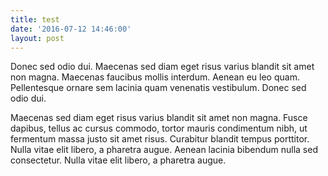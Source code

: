 ```yaml
---
title: test
date: '2016-07-12 14:46:00'
layout: post
---
```

Donec sed odio dui. Maecenas sed diam eget risus varius blandit sit amet non magna. Maecenas faucibus mollis interdum. Aenean eu leo quam. Pellentesque ornare sem lacinia quam venenatis vestibulum. Donec sed odio dui.

Maecenas sed diam eget risus varius blandit sit amet non magna. Fusce dapibus, tellus ac cursus commodo, tortor mauris condimentum nibh, ut fermentum massa justo sit amet risus. Curabitur blandit tempus porttitor. Nulla vitae elit libero, a pharetra augue. Aenean lacinia bibendum nulla sed consectetur. Nulla vitae elit libero, a pharetra augue.